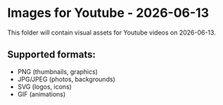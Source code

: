 # Images for Youtube - 2026-06-13

This folder will contain visual assets for Youtube videos on 2026-06-13.

## Supported formats:
- PNG (thumbnails, graphics)
- JPG/JPEG (photos, backgrounds)
- SVG (logos, icons)
- GIF (animations)
